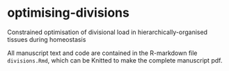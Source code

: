 # optimising-divisions
Constrained optimisation of divisional load in hierarchically-organised tissues during homeostasis

All manuscript text and code are contained in the R-markdown file `divisions.Rmd`, which can be Knitted to make the complete manuscript pdf.
